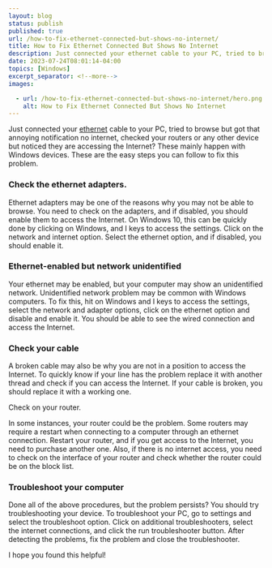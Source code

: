 ```yaml
---
layout: blog
status: publish
published: true
url: /how-to-fix-ethernet-connected-but-shows-no-internet/
title: How to Fix Ethernet Connected But Shows No Internet
description: Just connected your ethernet cable to your PC, tried to browse but got that annoying notification no internet, checked your routers or any other device but noticed they are accessing the Internet? These mainly happen with Windows devices. These are the easy steps you can follow to fix this problem.
date: 2023-07-24T08:01:14-04:00
topics: [Windows]
excerpt_separator: <!--more-->
images:

  - url: /how-to-fix-ethernet-connected-but-shows-no-internet/hero.png
    alt: How to Fix Ethernet Connected But Shows No Internet
---
```


Just connected your [ethernet](https://www.techtarget.com/searchnetworking/definition/Ethernet) cable to your PC, tried to browse but got that annoying notification no internet, checked your routers or any other device but noticed they are accessing the Internet? These mainly happen with Windows devices. These are the easy steps you can follow to fix this problem.
<!--more-->

### Check the ethernet adapters.

Ethernet adapters may be one of the reasons why you may not be able to browse. You need to check on the adapters, and if disabled, you should enable them to access the Internet. On Windows 10, this can be quickly done by clicking on Windows, and I keys to access the settings. Click on the network and internet option. Select the ethernet option, and if disabled, you should enable it.

### Ethernet-enabled but network unidentified

Your ethernet may be enabled, but your computer may show an unidentified network. Unidentified network problem may be common with Windows computers. To fix this, hit on Windows and I keys to access the settings, select the network and adapter options, click on the ethernet option and disable and enable it. You should be able to see the wired connection and access the Internet.

### Check your cable

A broken cable may also be why you are not in a position to access the Internet. To quickly know if your line has the problem replace it with another thread and check if you can access the Internet. If your cable is broken, you should replace it with a working one.

Check on your router.

In some instances, your router could be the problem. Some routers may require a restart when connecting to a computer through an ethernet connection. Restart your router, and if you get access to the Internet, you need to purchase another one. Also, if there is no internet access, you need to check on the interface of your router and check whether the router could be on the block list.

### Troubleshoot your computer

Done all of the above procedures, but the problem persists? You should try troubleshooting your device. To troubleshoot your PC, go to settings and select the troubleshoot option. Click on additional troubleshooters, select the internet connections, and click the run troubleshooter button. After detecting the problems, fix the problem and close the troubleshooter.

I hope you found this helpful!